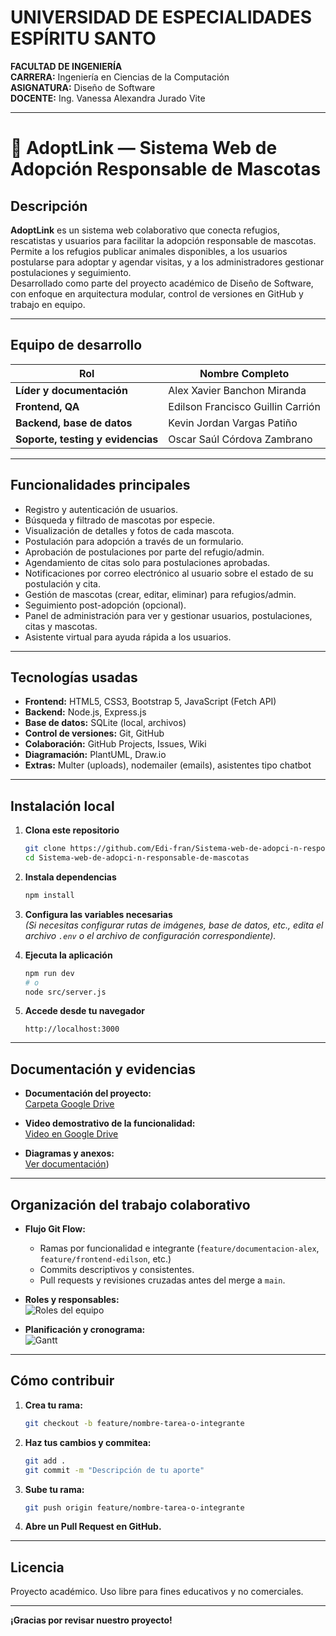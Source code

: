 # UNIVERSIDAD DE ESPECIALIDADES ESPÍRITU SANTO

**FACULTAD DE INGENIERÍA**  
**CARRERA:** Ingeniería en Ciencias de la Computación  
**ASIGNATURA:** Diseño de Software  
**DOCENTE:** Ing. Vanessa Alexandra Jurado Vite

---

# 🐾 AdoptLink — Sistema Web de Adopción Responsable de Mascotas

## Descripción

**AdoptLink** es un sistema web colaborativo que conecta refugios, rescatistas y usuarios para facilitar la adopción responsable de mascotas. Permite a los refugios publicar animales disponibles, a los usuarios postularse para adoptar y agendar visitas, y a los administradores gestionar postulaciones y seguimiento.  
Desarrollado como parte del proyecto académico de Diseño de Software, con enfoque en arquitectura modular, control de versiones en GitHub y trabajo en equipo.

---

## Equipo de desarrollo

| Rol                                    | Nombre Completo                      | 
|-----------------------------------------|--------------------------------------|
| **Líder y documentación**               | Alex Xavier Banchon Miranda          |                
| **Frontend, QA**                        | Edilson Francisco Guillin Carrión    |                
| **Backend, base de datos**              | Kevin Jordan Vargas Patiño           |                
| **Soporte, testing y evidencias**       | Oscar Saúl Córdova Zambrano          |                

---

## Funcionalidades principales

- Registro y autenticación de usuarios.
- Búsqueda y filtrado de mascotas por especie.
- Visualización de detalles y fotos de cada mascota.
- Postulación para adopción a través de un formulario.
- Aprobación de postulaciones por parte del refugio/admin.
- Agendamiento de citas solo para postulaciones aprobadas.
- Notificaciones por correo electrónico al usuario sobre el estado de su postulación y cita.
- Gestión de mascotas (crear, editar, eliminar) para refugios/admin.
- Seguimiento post-adopción (opcional).
- Panel de administración para ver y gestionar usuarios, postulaciones, citas y mascotas.
- Asistente virtual para ayuda rápida a los usuarios.

---

## Tecnologías usadas

- **Frontend:** HTML5, CSS3, Bootstrap 5, JavaScript (Fetch API)
- **Backend:** Node.js, Express.js
- **Base de datos:** SQLite (local, archivos)
- **Control de versiones:** Git, GitHub
- **Colaboración:** GitHub Projects, Issues, Wiki
- **Diagramación:** PlantUML, Draw.io
- **Extras:** Multer (uploads), nodemailer (emails), asistentes tipo chatbot

---

## Instalación local

1. **Clona este repositorio**
    ```bash
    git clone https://github.com/Edi-fran/Sistema-web-de-adopci-n-responsable-de-mascotas.git
    cd Sistema-web-de-adopci-n-responsable-de-mascotas
    ```

2. **Instala dependencias**
    ```bash
    npm install
    ```

3. **Configura las variables necesarias**  
    *(Si necesitas configurar rutas de imágenes, base de datos, etc., edita el archivo `.env` o el archivo de configuración correspondiente).*

4. **Ejecuta la aplicación**
    ```bash
    npm run dev
    # o
    node src/server.js
    ```

5. **Accede desde tu navegador**
    ```
    http://localhost:3000
    ```

---

## Documentación y evidencias

- **Documentación del proyecto:**  
  [Carpeta Google Drive](https://drive.google.com/drive/folders/1aTz-wMxiNe46pwNF0R3J2fx2dUV4k3gO?usp=sharing)

- **Video demostrativo de la funcionalidad:**  
  [Video en Google Drive](https://drive.google.com/file/d/1HkMleTKX66R50edTkEuOs-zwEl5olu5Z/view?usp=sharing)

- **Diagramas y anexos:**  
  [Ver documentación](https://drive.google.com/file/d/1TgWqCGmyW1mkMtu-QFTLWH6fkApBbbgI/view?usp=drive_link))

---

## Organización del trabajo colaborativo

- **Flujo Git Flow:**  
  - Ramas por funcionalidad e integrante (`feature/documentacion-alex`, `feature/frontend-edilson`, etc.)
  - Commits descriptivos y consistentes.
  - Pull requests y revisiones cruzadas antes del merge a `main`.

- **Roles y responsables:**  
  ![Roles del equipo](docs/roles.png)

- **Planificación y cronograma:**  
  ![Gantt](docs/gantt.png)

---

## Cómo contribuir

1. **Crea tu rama:**
    ```bash
    git checkout -b feature/nombre-tarea-o-integrante
    ```
2. **Haz tus cambios y commitea:**
    ```bash
    git add .
    git commit -m "Descripción de tu aporte"
    ```
3. **Sube tu rama:**
    ```bash
    git push origin feature/nombre-tarea-o-integrante
    ```
4. **Abre un Pull Request en GitHub.**

---

## Licencia

Proyecto académico. Uso libre para fines educativos y no comerciales.

---

**¡Gracias por revisar nuestro proyecto!**
